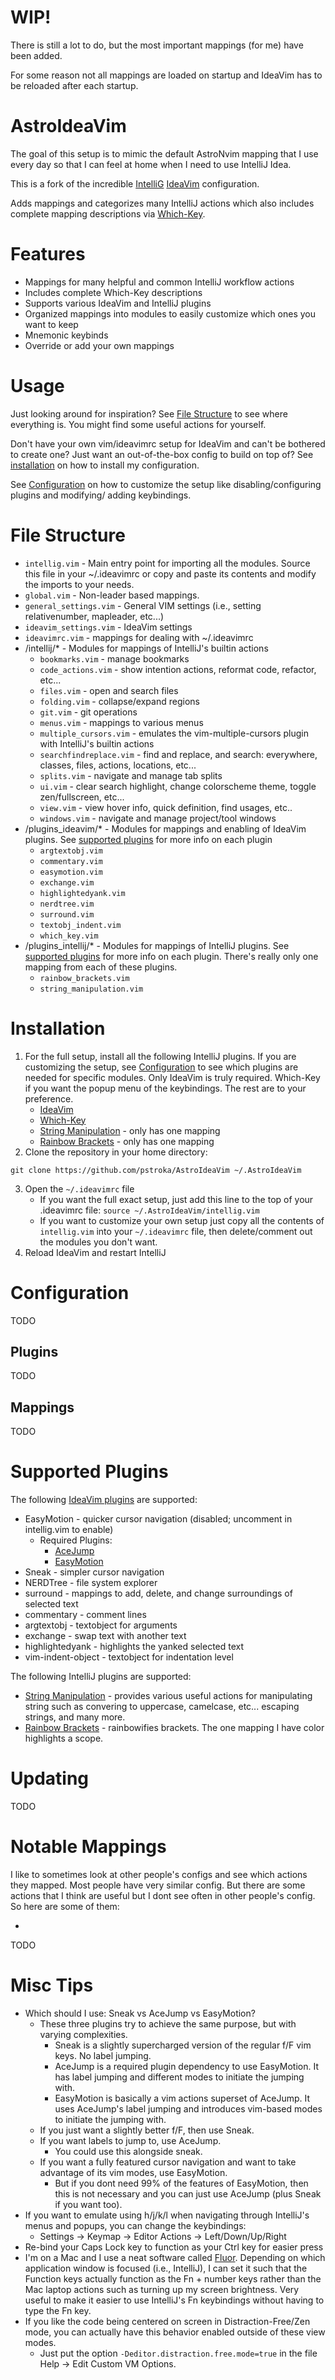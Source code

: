 # WIP!
There is still a lot to do, but the most important mappings (for me) have been added.

For some reason not all mappings are loaded on startup and IdeaVim has to be reloaded after each startup.

# AstroIdeaVim
[//]: # (TODO put a screenshot/gif here showcase)
The goal of this setup is to mimic the default AstroNvim mapping that I use every day so that I can feel at home when I need to use IntelliJ Idea.

This is a fork of the incredible [IntelliG](https://github.com/gcalica/IntelliG) [IdeaVim](https://plugins.jetbrains.com/plugin/164-ideavim) configuration.

Adds mappings and categorizes many IntelliJ actions which also includes complete mapping descriptions via [Which-Key](https://plugins.jetbrains.com/plugin/15976-which-key).  

# Features
* Mappings for many helpful and common IntelliJ workflow actions
* Includes complete Which-Key descriptions
* Supports various IdeaVim and IntelliJ plugins
* Organized mappings into modules to easily customize which ones you want to keep
* Mnemonic keybinds
* Override or add your own mappings

# Usage
Just looking around for inspiration? See [File Structure](#file-structure) to see where everything is. You might find some useful actions for yourself.

Don't have your own vim/ideavimrc setup for IdeaVim and can't be bothered to create one? Just want an out-of-the-box config to build on top of? See [installation](#installation) on how to install my configuration.

See [Configuration](#configuration) on how to customize the setup like disabling/configuring plugins and modifying/ 
adding keybindings.

# File Structure
* `intellig.vim` - Main entry point for importing all the modules. Source this file in your ~/.ideavimrc or copy and paste its contents and modify the imports to your needs.
* `global.vim` - Non-leader based mappings. 
* `general_settings.vim` - General VIM settings (i.e., setting relativenumber, mapleader, etc...)
* `ideavim_settings.vim` - IdeaVim settings
* `ideavimrc.vim` - mappings for dealing with ~/.ideavimrc
* /intellij/* - Modules for mappings of IntelliJ's builtin actions
    * `bookmarks.vim` - manage bookmarks
    * `code_actions.vim` - show intention actions, reformat code, refactor, etc...
    * `files.vim` - open and search files
    * `folding.vim` - collapse/expand regions 
    * `git.vim` - git operations
    * `menus.vim` - mappings to various menus
    * `multiple_cursors.vim` - emulates the vim-multiple-cursors plugin with IntelliJ's builtin actions
    * `searchfindreplace.vim` - find and replace, and search: everywhere, classes, files, actions, locations, etc...
    * `splits.vim` - navigate and manage tab splits 
    * `ui.vim` - clear search highlight, change colorscheme theme, toggle zen/fullscreen, etc...
    * `view.vim` - view hover info, quick definition, find usages, etc..
    * `windows.vim` - navigate and manage project/tool windows
* /plugins_ideavim/* - Modules for mappings and enabling of IdeaVim plugins. See [supported plugins](#supported-plugins) for more info on each plugin
    * `argtextobj.vim`
    * `commentary.vim`
    * `easymotion.vim`
    * `exchange.vim`
    * `highlightedyank.vim`
    * `nerdtree.vim`
    * `surround.vim`
    * `textobj_indent.vim`
    * `which_key.vim`
* /plugins_intellij/* - Modules for mappings of IntelliJ plugins. See [supported plugins](#supported-plugins) for more info on each plugin. There's really only one mapping from each of these plugins.
  * `rainbow_brackets.vim`
  * `string_manipulation.vim`

# Installation
1. For the full setup, install all the following IntelliJ plugins. If you are customizing the setup, see 
[Configuration](#configuration) to see which plugins are needed for specific modules. Only IdeaVim is truly required.
Which-Key if you want the popup menu of the keybindings. The rest are to your preference.
    * [IdeaVim](https://plugins.jetbrains.com/plugin/164-ideavim)
    * [Which-Key](https://plugins.jetbrains.com/plugin/15976-which-key)
    * [String Manipulation](https://plugins.jetbrains.com/plugin/2162-string-manipulation) - only has one mapping
    * [Rainbow Brackets](https://plugins.jetbrains.com/plugin/10080-rainbow-brackets) - only has one mapping
2. Clone the repository in your home directory:
```
git clone https://github.com/pstroka/AstroIdeaVim ~/.AstroIdeaVim
```
3. Open the `~/.ideavimrc` file 
   * If you want the full exact setup, just add this line to the top of your .ideavimrc file: `source ~/.AstroIdeaVim/intellig.vim` 
   * If you want to customize your own setup just copy all the contents of `intellig.vim` into your `~/.ideavimrc` file, then delete/comment out the modules you don't want.
4. Reload IdeaVim and restart IntelliJ

# Configuration
TODO
## Plugins
TODO

## Mappings
TODO

# Supported Plugins
The following [IdeaVim plugins](https://github.com/JetBrains/ideavim/wiki/IdeaVim-Plugins#ideavim-plugins) are supported:
* EasyMotion - quicker cursor navigation (disabled; uncomment in intellig.vim to enable)
  * Required Plugins:
    * [AceJump](https://plugins.jetbrains.com/plugin/7086-acejump)
    * [EasyMotion](https://plugins.jetbrains.com/plugin/13360-ideavim-easymotion)
* Sneak - simpler cursor navigation
* NERDTree - file system explorer
* surround - mappings to add, delete, and change surroundings of selected text
* commentary - comment lines
* argtextobj - textobject for arguments
* exchange - swap text with another text
* highlightedyank - highlights the yanked selected text
* vim-indent-object - textobject for indentation level

The following IntelliJ plugins are supported:
* [String Manipulation](https://plugins.jetbrains.com/plugin/2162-string-manipulation) - provides various useful actions for manipulating string such as convering to uppercase, camelcase, etc... escaping strings, and many more.
* [Rainbow Brackets](https://plugins.jetbrains.com/plugin/10080-rainbow-brackets) - rainbowifies brackets. The one mapping I have color highlights a scope.

# Updating
TODO

# Notable Mappings
I like to sometimes look at other people's configs and see which actions they mapped. Most people have very similar config. But there are some actions that I think are useful but I dont see often in other people's config. So here are some of them:

*
TODO

# Misc Tips
* Which should I use: Sneak vs AceJump vs EasyMotion?
  * These three plugins try to achieve the same purpose, but with varying complexities.
    * Sneak is a slightly supercharged version of the regular f/F vim keys. No label jumping. 
    * AceJump is a required plugin dependency to use EasyMotion. It has label jumping and different modes to initiate the jumping with.
    * EasyMotion is basically a vim actions superset of AceJump. It uses AceJump's label jumping and introduces vim-based modes to initiate the jumping with.
  * If you just want a slightly better f/F, then use Sneak.
  * If you want labels to jump to, use AceJump.
    * You could use this alongside sneak. 
  * If you want a fully featured cursor navigation and want to take advantage of its vim modes, use EasyMotion. 
    * But if you dont need 99% of the features of EasyMotion, then this is not necessary and you can just use AceJump (plus Sneak if you want too).
* If you want to emulate using h/j/k/l when navigating through IntelliJ's menus and popups, you can change the keybindings:
  * Settings -> Keymap -> Editor Actions -> Left/Down/Up/Right
* Re-bind your Caps Lock key to function as your Ctrl key for easier press
* I'm on a Mac and I use a neat software called [Fluor](https://github.com/Pyroh/Fluor). Depending on which application window is focused (i.e., IntelliJ), I can set it such that the Function keys actually function as the Fn + number keys rather than the Mac laptop actions such as turning up my screen brightness. Very useful to make it easier to use IntelliJ's Fn keybindings without having to type the Fn key.
* If you like the code being centered on screen in Distraction-Free/Zen mode, you can actually have this behavior enabled outside of these view modes. 
  * Just put the option `-Deditor.distraction.free.mode=true` in the file Help -> Edit Custom VM Options.
